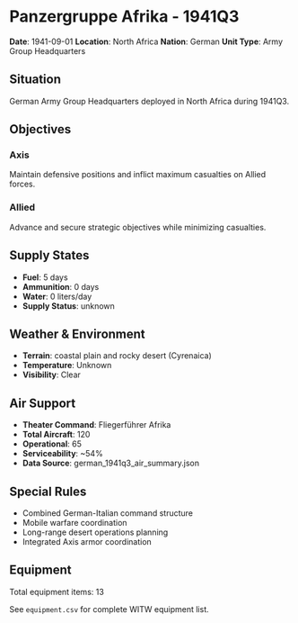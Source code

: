 # Panzergruppe Afrika - 1941Q3

**Date**: 1941-09-01
**Location**: North Africa
**Nation**: German
**Unit Type**: Army Group Headquarters

## Situation

German Army Group Headquarters deployed in North Africa during 1941Q3.

## Objectives

### Axis
Maintain defensive positions and inflict maximum casualties on Allied forces.

### Allied
Advance and secure strategic objectives while minimizing casualties.

## Supply States

- **Fuel**: 5 days
- **Ammunition**: 0 days
- **Water**: 0 liters/day
- **Supply Status**: unknown

## Weather & Environment

- **Terrain**: coastal plain and rocky desert (Cyrenaica)
- **Temperature**: Unknown
- **Visibility**: Clear

## Air Support

- **Theater Command**: Fliegerführer Afrika
- **Total Aircraft**: 120
- **Operational**: 65
- **Serviceability**: ~54%
- **Data Source**: german_1941q3_air_summary.json

## Special Rules

- Combined German-Italian command structure
- Mobile warfare coordination
- Long-range desert operations planning
- Integrated Axis armor coordination

## Equipment

Total equipment items: 13

See `equipment.csv` for complete WITW equipment list.
